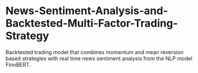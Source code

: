 # News-Sentiment-Analysis-and-Backtested-Multi-Factor-Trading-Strategy
Backtested trading model that combines momentum and mean reversion based strategies with real time news sentiment analysis from the NLP model FinnBERT. 
